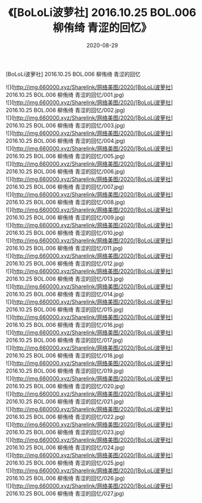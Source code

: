 ﻿---
layout: post
title:  《[BoLoLi波萝社] 2016.10.25 BOL.006 柳侑绮 青涩的回忆》
date:   2020-08-29
img: http://img.660000.xyz/Sharelink/网络美图/2020/[BoLoLi波萝社] 2016.10.25 BOL.006 柳侑绮 青涩的回忆/000.jpg
categories: [美女, 清纯, 唯美]
---

[BoLoLi波萝社] 2016.10.25 BOL.006 柳侑绮 青涩的回忆

  ![](http://img.660000.xyz/Sharelink/网络美图/2020/[BoLoLi波萝社] 2016.10.25 BOL.006 柳侑绮 青涩的回忆/001.jpg) <br> ![](http://img.660000.xyz/Sharelink/网络美图/2020/[BoLoLi波萝社] 2016.10.25 BOL.006 柳侑绮 青涩的回忆/002.jpg) <br> ![](http://img.660000.xyz/Sharelink/网络美图/2020/[BoLoLi波萝社] 2016.10.25 BOL.006 柳侑绮 青涩的回忆/003.jpg) <br> ![](http://img.660000.xyz/Sharelink/网络美图/2020/[BoLoLi波萝社] 2016.10.25 BOL.006 柳侑绮 青涩的回忆/004.jpg) <br> ![](http://img.660000.xyz/Sharelink/网络美图/2020/[BoLoLi波萝社] 2016.10.25 BOL.006 柳侑绮 青涩的回忆/005.jpg) <br> ![](http://img.660000.xyz/Sharelink/网络美图/2020/[BoLoLi波萝社] 2016.10.25 BOL.006 柳侑绮 青涩的回忆/006.jpg) <br> ![](http://img.660000.xyz/Sharelink/网络美图/2020/[BoLoLi波萝社] 2016.10.25 BOL.006 柳侑绮 青涩的回忆/007.jpg) <br> ![](http://img.660000.xyz/Sharelink/网络美图/2020/[BoLoLi波萝社] 2016.10.25 BOL.006 柳侑绮 青涩的回忆/008.jpg) <br> ![](http://img.660000.xyz/Sharelink/网络美图/2020/[BoLoLi波萝社] 2016.10.25 BOL.006 柳侑绮 青涩的回忆/009.jpg) <br> ![](http://img.660000.xyz/Sharelink/网络美图/2020/[BoLoLi波萝社] 2016.10.25 BOL.006 柳侑绮 青涩的回忆/010.jpg) <br> ![](http://img.660000.xyz/Sharelink/网络美图/2020/[BoLoLi波萝社] 2016.10.25 BOL.006 柳侑绮 青涩的回忆/011.jpg) <br> ![](http://img.660000.xyz/Sharelink/网络美图/2020/[BoLoLi波萝社] 2016.10.25 BOL.006 柳侑绮 青涩的回忆/012.jpg) <br> ![](http://img.660000.xyz/Sharelink/网络美图/2020/[BoLoLi波萝社] 2016.10.25 BOL.006 柳侑绮 青涩的回忆/013.jpg) <br> ![](http://img.660000.xyz/Sharelink/网络美图/2020/[BoLoLi波萝社] 2016.10.25 BOL.006 柳侑绮 青涩的回忆/014.jpg) <br> ![](http://img.660000.xyz/Sharelink/网络美图/2020/[BoLoLi波萝社] 2016.10.25 BOL.006 柳侑绮 青涩的回忆/015.jpg) <br> ![](http://img.660000.xyz/Sharelink/网络美图/2020/[BoLoLi波萝社] 2016.10.25 BOL.006 柳侑绮 青涩的回忆/016.jpg) <br> ![](http://img.660000.xyz/Sharelink/网络美图/2020/[BoLoLi波萝社] 2016.10.25 BOL.006 柳侑绮 青涩的回忆/017.jpg) <br> ![](http://img.660000.xyz/Sharelink/网络美图/2020/[BoLoLi波萝社] 2016.10.25 BOL.006 柳侑绮 青涩的回忆/018.jpg) <br> ![](http://img.660000.xyz/Sharelink/网络美图/2020/[BoLoLi波萝社] 2016.10.25 BOL.006 柳侑绮 青涩的回忆/019.jpg) <br> ![](http://img.660000.xyz/Sharelink/网络美图/2020/[BoLoLi波萝社] 2016.10.25 BOL.006 柳侑绮 青涩的回忆/020.jpg) <br> ![](http://img.660000.xyz/Sharelink/网络美图/2020/[BoLoLi波萝社] 2016.10.25 BOL.006 柳侑绮 青涩的回忆/021.jpg) <br> ![](http://img.660000.xyz/Sharelink/网络美图/2020/[BoLoLi波萝社] 2016.10.25 BOL.006 柳侑绮 青涩的回忆/022.jpg) <br> ![](http://img.660000.xyz/Sharelink/网络美图/2020/[BoLoLi波萝社] 2016.10.25 BOL.006 柳侑绮 青涩的回忆/023.jpg) <br> ![](http://img.660000.xyz/Sharelink/网络美图/2020/[BoLoLi波萝社] 2016.10.25 BOL.006 柳侑绮 青涩的回忆/024.jpg) <br> ![](http://img.660000.xyz/Sharelink/网络美图/2020/[BoLoLi波萝社] 2016.10.25 BOL.006 柳侑绮 青涩的回忆/025.jpg) <br> ![](http://img.660000.xyz/Sharelink/网络美图/2020/[BoLoLi波萝社] 2016.10.25 BOL.006 柳侑绮 青涩的回忆/026.jpg) <br> ![](http://img.660000.xyz/Sharelink/网络美图/2020/[BoLoLi波萝社] 2016.10.25 BOL.006 柳侑绮 青涩的回忆/027.jpg) <br>